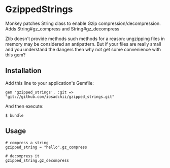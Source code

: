 # GzippedStrings

Monkey patches String class to enable Gzip
compression/decompression. Adds String#gz_compress and
String#gz_decompress

Zlib doesn't provide methods such methods for a reason: ungzipping
files in memory may be considered an antipattern. But if your files
are really small and you understand the dangers then why not get some
convenience with this gem?

## Installation

Add this line to your application's Gemfile:

    gem 'gzipped_strings', :git => "git://github.com/iosadchii/gzipped_strings.git"

And then execute:

    $ bundle

## Usage

    # compress a string
    gzipped_string = "hello".gz_compress

    # decompress it
    gzipped_string.gz_decompress

